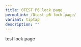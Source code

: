 ```yaml
---
title: 0TEST P6 lock page
permalink: /0test-p6-lock-page/
variant: tiptap
description: ""
---
```

<p>test lock page</p>
<p></p>